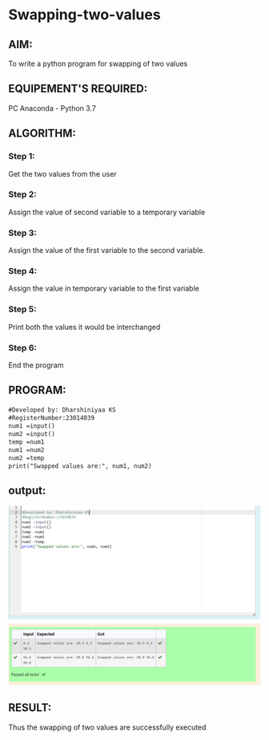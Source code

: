 # Swapping-two-values
## AIM:
To write a python program for swapping of two values
## EQUIPEMENT'S REQUIRED: 
PC
Anaconda - Python 3.7
## ALGORITHM: 
### Step 1:
Get the two values from the user
### Step 2: 
Assign the value of second variable to a temporary variable 
### Step 3: 
Assign the value of the first variable to the second variable.
### Step 4:  
Assign the value in temporary variable to the first variable
### Step 5: 
Print both the values it would be interchanged
### Step 6: 
End the program
## PROGRAM:
~~~
#Developed by: Dharshiniyaa KS
#RegisterNumber:23014039
num1 =input()
num2 =input()
temp =num1
num1 =num2
num2 =temp
print("Swapped values are:", num1, num2)
~~~
## output:
![output](/swap_output.png)




## RESULT:
Thus the swapping of two values are successfully executed






